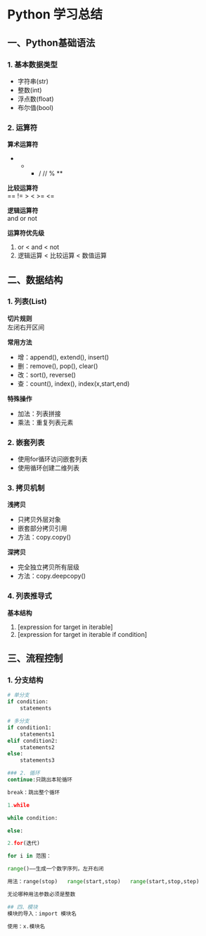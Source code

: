 # Python 学习总结

## 一、Python基础语法

### 1. 基本数据类型
- 字符串(str)
- 整数(int) 
- 浮点数(float)
- 布尔值(bool)

### 2. 运算符
**算术运算符**  
+ - * / // % **

**比较运算符**  
== != > < >= <=

**逻辑运算符**  
and or not

**运算符优先级**  
1. or < and < not  
2. 逻辑运算 < 比较运算 < 数值运算

## 二、数据结构

### 1. 列表(List)
**切片规则**  
左闭右开区间

**常用方法**  
- 增：append(), extend(), insert()  
- 删：remove(), pop(), clear()  
- 改：sort(), reverse()  
- 查：count(), index(), index(x,start,end)  

**特殊操作**  
- 加法：列表拼接  
- 乘法：重复列表元素  

### 2. 嵌套列表
- 使用for循环访问嵌套列表
- 使用循环创建二维列表

### 3. 拷贝机制
**浅拷贝**  
- 只拷贝外层对象
- 嵌套部分拷贝引用
- 方法：copy.copy()

**深拷贝**  
- 完全独立拷贝所有层级
- 方法：copy.deepcopy()

### 4. 列表推导式
**基本结构**  
1. [expression for target in iterable]  
2. [expression for target in iterable if condition]

## 三、流程控制

### 1. 分支结构
```python
# 单分支
if condition:
    statements

# 多分支 
if condition1:
    statements1
elif condition2:
    statements2
else:
    statements3

### 2. 循环
continue:只跳出本轮循环

break：跳出整个循环

1.while

while condition:

else:

2.for(迭代)

for i in 范围：

range()——生成一个数字序列，左开右闭

用法：range(stop)   range(start,stop)   range(start,stop,step) 

无论哪种用法参数必须是整数

## 四、模块
模块的导入：import 模块名

使用：x.模块名





